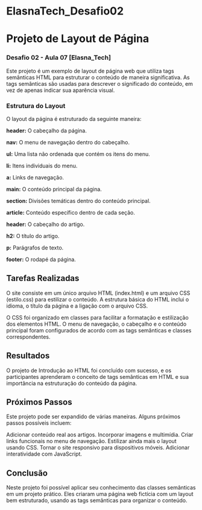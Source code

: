 # ElasnaTech_Desafio02
# Projeto de Layout de Página

### Desafio  02 - Aula 07 [Elasna_Tech]


Este projeto é um exemplo de layout de página web que utiliza tags semânticas HTML para estruturar o conteúdo de maneira significativa. As tags semânticas são usadas para descrever o significado do conteúdo, em vez de apenas indicar sua aparência visual.



### Estrutura do Layout
O layout da página é estruturado da seguinte maneira:

**header:** O cabeçalho da página.

**nav:** O menu de navegação dentro do cabeçalho.

**ul:** Uma lista não ordenada que contém os itens do menu.

**li:** Itens individuais do menu.

**a:** Links de navegação.

**main:** O conteúdo principal da página.

**section:** Divisões temáticas dentro do conteúdo principal.

**article:** Conteúdo específico dentro de cada seção.

**header:** O cabeçalho do artigo.

**h2:** O título do artigo.

**p:** Parágrafos de texto.

**footer:** O rodapé da página.


## Tarefas Realizadas

O site consiste em um único arquivo HTML (index.html) e um arquivo CSS (estilo.css) para estilizar o conteúdo. A estrutura básica do HTML inclui o idioma, o título da página e a ligação com o arquivo CSS.

O CSS foi organizado em classes para facilitar a formatação e estilização dos elementos HTML. O menu de navegação, o cabeçalho e o conteúdo principal foram configurados de acordo com as tags semânticas e classes correspondentes.


## Resultados

O projeto de Introdução ao HTML foi concluído com sucesso, e os participantes aprenderam o conceito de tags semânticas em HTML e sua importância na estruturação do conteúdo da página.

## Próximos Passos

Este projeto pode ser expandido de várias maneiras. Alguns próximos passos possíveis incluem:

Adicionar conteúdo real aos artigos.
Incorporar imagens e multimídia.
Criar links funcionais no menu de navegação.
Estilizar ainda mais o layout usando CSS.
Tornar o site responsivo para dispositivos móveis.
Adicionar interatividade com JavaScript.


## Conclusão
Neste projeto foi possível aplicar seu conhecimento das classes semânticas em um projeto prático. Eles criaram uma página web fictícia com um layout bem estruturado, usando as tags semânticas para organizar o conteúdo. 